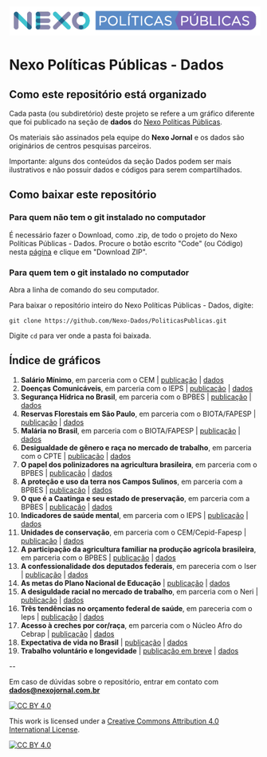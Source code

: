 <img src='https://github.com/Nexo-Dados/PoliticasPublicas/blob/main/nexopp_logofull-cor2.png'>

# Nexo Políticas Públicas - Dados

## Como este repositório está organizado

Cada pasta (ou subdiretório) deste projeto se refere a um gráfico diferente que foi publicado na seção de **dados** do [Nexo Políticas Públicas](https://pp.nexojornal.com.br/Dados/). 

Os materiais são assinados pela equipe do **Nexo Jornal** e os dados são originários de centros pesquisas parceiros.

Importante: alguns dos conteúdos da seção Dados podem ser mais ilustrativos e não possuir dados e códigos para serem compartilhados.

## Como baixar este repositório

### Para quem não tem o git instalado no computador

É necessário fazer o Download, como .zip, de todo o projeto do Nexo Políticas Públicas - Dados. Procure o botão escrito "Code" (ou Código) nesta [página](https://github.com/Nexo-Dados/PoliticasPublicas) e clique em "Download ZIP".

### Para quem tem o git instalado no computador


Abra a linha de comando do seu computador.

Para baixar o repositório inteiro do Nexo Políticas Públicas - Dados, digite:

```
git clone https://github.com/Nexo-Dados/PoliticasPublicas.git
```

Digite `cd` para ver onde a pasta foi baixada.

## Índice de gráficos

1. **Salário Mínimo**, em parceria com o CEM | [publicação](https://pp.nexojornal.com.br/Dados/2020/06/29/A-evolu%C3%A7%C3%A3o-do-n%C3%BAmero-de-aposentados-que-recebem-1-sal%C3%A1rio-m%C3%ADnimo) | [dados](https://github.com/Nexo-Dados/PoliticasPublicas/blob/master/01.SalarioMinimo)
2. **Doenças Comunicáveis**, em parceria com o IEPS | [publicação](https://pp.nexojornal.com.br/Dados/2020/06/29/A-evolu%C3%A7%C3%A3o-da-mortalidade-por-doen%C3%A7as-comunic%C3%A1veis-no-Brasil) | [dados](https://github.com/Nexo-Dados/PoliticasPublicas/tree/master/02.DoencasComunicaveis)
3. **Segurança Hídrica no Brasil**, em parceria com o BPBES | [publicação](https://pp.nexojornal.com.br/Dados/2020/08/24/O-que-%C3%A9-seguran%C3%A7a-h%C3%ADdrica-e-quais-as-regi%C3%B5es-mais-amea%C3%A7adas-no-Brasil) | [dados](https://github.com/Nexo-Dados/PoliticasPublicas/tree/master/03.SegurancaHidrica)
4. **Reservas Florestais em São Paulo**, em parceria com o BIOTA/FAPESP | [publicação](https://pp.nexojornal.com.br/Dados/2020/09/25/O-deficit-florestal-nas-propriedades-privadas-em-SP) | [dados](https://github.com/Nexo-Dados/PoliticasPublicas/tree/main/04.ReservasFlorestais)
5. **Malária no Brasil**, em parceria com o BIOTA/FAPESP | [publicação](https://pp.nexojornal.com.br/Dados/2020/11/05/Mal%C3%A1ria-onde-e-quando-ocorrem-as-interna%C3%A7%C3%B5es-no-Brasil) | [dados](https://github.com/Nexo-Dados/PoliticasPublicas/tree/main/05.MalariaBrasil)
6. **Desigualdade de gênero e raça no mercado de trabalho**, em parceria com o CPTE | [publicação](https://pp.nexojornal.com.br/Dados/2021/02/11/A-desigualdade-racial-e-de-g%C3%AAnero-no-mercado-de-trabalho-no-Brasil) | [dados](https://github.com/Nexo-Dados/PoliticasPublicas/tree/main/06.DesigualdadeGeneroRaca)
7. **O papel dos polinizadores na agricultura brasileira**, em parceria com o BPBES | [publicação](https://pp.nexojornal.com.br/Dados/2021/04/06/O-papel-dos-polinizadores-na-agricultura-brasileira) | [dados](https://github.com/Nexo-Dados/PoliticasPublicas/tree/main/07.Polinizadores)
8. **A proteção e uso da terra nos Campos Sulinos**, em parceria com a BPBES | [publicação](https://pp.nexojornal.com.br/Dados/2021/08/30/A-prote%C3%A7%C3%A3o-e-o-uso-da-terra-nos-Campos-Sulinos) | [dados](https://github.com/Nexo-Dados/PoliticasPublicas/tree/main/08.Campos%20sulinos)
9. **O que é a Caatinga e seu estado de preservação**, em parceria com a BPBES | [publicação](https://pp.nexojornal.com.br/Dados/2021/09/20/O-que-%C3%A9-a-Caatinga-e-seu-estado-de-preserva%C3%A7%C3%A3o?posicao-home-esquerda=4) | [dados](https://github.com/Nexo-Dados/PoliticasPublicas/tree/main/09.Caatinga)
10. **Indicadores de saúde mental**, em parceria com o IEPS | [publicação](https://pp.nexojornal.com.br/Dados/2021/10/01/O-crescimento-dos-indicadores-de-depress%C3%A3o-no-Brasil-entre-2013-e-2019) | [dados](https://github.com/Nexo-Dados/PoliticasPublicas/tree/main/10.Sa%C3%BAde%20Mental)
11. **Unidades de conservação**, em parceria com o CEM/Cepid-Fapesp | [publicacão](https://pp.nexojornal.com.br/Dados/2022/06/27/O-que-s%C3%A3o-e-onde-ficam-as-unidades-de-conserva%C3%A7%C3%A3o-do-Brasil) | [dados](https://github.com/Nexo-Dados/PoliticasPublicas/tree/main/11.%20Unidades%20de%20conserva%C3%A7%C3%A3o)
12. **A participação da agricultura familiar na produção agrícola brasileira**, em parceria com o BPBES | [publicação](https://pp.nexojornal.com.br/Dados/2023/02/08/A-participa%C3%A7%C3%A3o-da-agricultura-familiar-na-produ%C3%A7%C3%A3o-agr%C3%ADcola-brasileira) | [dados](https://github.com/Nexo-Dados/PoliticasPublicas/tree/main/12.%20Agricultura%20familiar)
13. **A confessionalidade dos deputados federais**, em pareceria com o Iser | [publicação](https://pp.nexojornal.com.br/Dados/2023/02/23/A-religi%C3%A3o-e-a-confessionalidade-da-C%C3%A2mara-eleita-em-2022) | [dados](https://github.com/Nexo-Dados/PoliticasPublicas/tree/main/13.%20Confessionalidade%20dos%20deputados)
14. **As metas do Plano Nacional de Educação** | [publicação](https://pp.nexojornal.com.br/Dados/2023/05/19/A-alfabetiza%C3%A7%C3%A3o-e-o-analfabetismo-funcional-no-Brasil) | [dados](https://github.com/Nexo-Dados/PoliticasPublicas/tree/main/14.%20PNE)
15. **A desiguldade racial no mercado de trabalho**, em parceria com o Neri | [publicação](https://pp.nexojornal.com.br/Dados/) | [dados](https://github.com/Nexo-Dados/PoliticasPublicas/tree/main/15.%20Desigualdade%20salarial)
16. **Três tendências no orçamento federal de saúde**, em pareceria com o Ieps | [publicação](https://pp.nexojornal.com.br/Dados/2023/08/11/Tr%C3%AAs-tend%C3%AAncias-do-or%C3%A7amento-federal-da-sa%C3%BAde-desde-2013) | [dados](https://github.com/Nexo-Dados/PoliticasPublicas/tree/main/16.%20Tend%C3%AAncias%20or%C3%A7amento%20sa%C3%BAde)
17. **Acesso à creches por cor/raça**, em parceria com o Núcleo Afro do Cebrap | [publicação](https://pp.nexojornal.com.br/dados/2023/09/27/a-desigualdade-racial-no-acesso-a-creches-no-brasil) | [dados](https://github.com/Nexo-Dados/PoliticasPublicas/tree/main/17.%20Acesso%20a%20creches%20por%20cor)
18. **Expectativa de vida no Brasil** | [publicação](https://pp.nexojornal.com.br/dados/2024/10/01/expectativa-de-vida-brasil-2024-grafico) | [dados](https://github.com/Nexo-Dados/PoliticasPublicas/tree/main/18.%20Longevidade%20no%20Brasil)
19. **Trabalho voluntário e longevidade** | [publicação em breve]() | [dados](https://github.com/Nexo-Dados/PoliticasPublicas/tree/main/19.%20Trabalho%20volunt%C3%A1rio%20)

--

Em caso de dúvidas sobre o repositório, entrar em contato com **dados@nexojornal.com.br**

[![CC BY 4.0][cc-by-shield]][cc-by]

This work is licensed under a [Creative Commons Attribution 4.0 International
License][cc-by].

[![CC BY 4.0][cc-by-image]][cc-by]

[cc-by]: http://creativecommons.org/licenses/by/4.0/
[cc-by-image]: https://i.creativecommons.org/l/by/4.0/88x31.png
[cc-by-shield]: https://img.shields.io/badge/License-CC%20BY%204.0-lightgrey.svg

